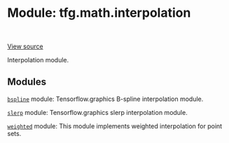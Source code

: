 <div itemscope itemtype="http://developers.google.com/ReferenceObject">
<meta itemprop="name" content="tfg.math.interpolation" />
<meta itemprop="path" content="Stable" />
</div>

# Module: tfg.math.interpolation

<table class="tfo-notebook-buttons tfo-api" align="left">
</table>

<a target="_blank" href="https://github.com/tensorflow/graphics/blob/master/tensorflow_graphics/math/interpolation/__init__.py">View
source</a>

Interpolation module.

<!-- Placeholder for "Used in" -->


## Modules

[`bspline`](../../tfg/math/interpolation/bspline.md) module: Tensorflow.graphics B-spline interpolation module.

[`slerp`](../../tfg/math/interpolation/slerp.md) module: Tensorflow.graphics slerp interpolation module.

[`weighted`](../../tfg/math/interpolation/weighted.md) module: This module implements weighted interpolation for point sets.

